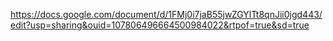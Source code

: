https://docs.google.com/document/d/1FMj0i7jaB55jwZGYlTt8qnJii0jgd443/edit?usp=sharing&ouid=107806496664500984022&rtpof=true&sd=true
